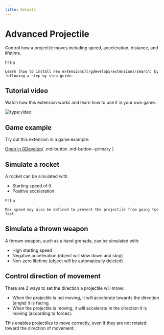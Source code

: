 ```yaml
---
title: Details
---
```

# Advanced Projectile

Control how a projectile moves including speed, acceleration, distance, and lifetime.

!!! tip

    Learn [how to install new extensions](/gdevelop5/extensions/search) by following a step-by-step guide.

## Tutorial video

Watch how this extension works and learn how to use it in your own game.

![type:video](https://www.youtube.com/embed/5S0TG-Yf_b0)

## Game example

Try out this extension in a game example:

[Open in GDevelop](https://editor.gdevelop.io/?project=example://advanced-projectile){ .md-button .md-button--primary }

## Simulate a rocket

A rocket can be simulated with:

- Starting speed of 0
- Positive acceleration

!!! tip

    Max speed may also be defined to prevent the projectile from going too fast.

## Simulate a thrown weapon

A thrown weapon, such as a hand grenade, can be simulated with:

- High starting speed
- Negative acceleration (object will slow down and stop)
- Non-zero lifetime (object will be automatically deleted)

## Control direction of movement

There are 2 ways to set the direction a projectile will move:

- When the projectile is not moving, it will accelerate towards the direction (angle) it is facing.
- When the projectile is moving, it will accelerate in the direction it is moving (according to forces). 

This enables projectiles to move correctly, even if they are not rotated toward the direction of movement.